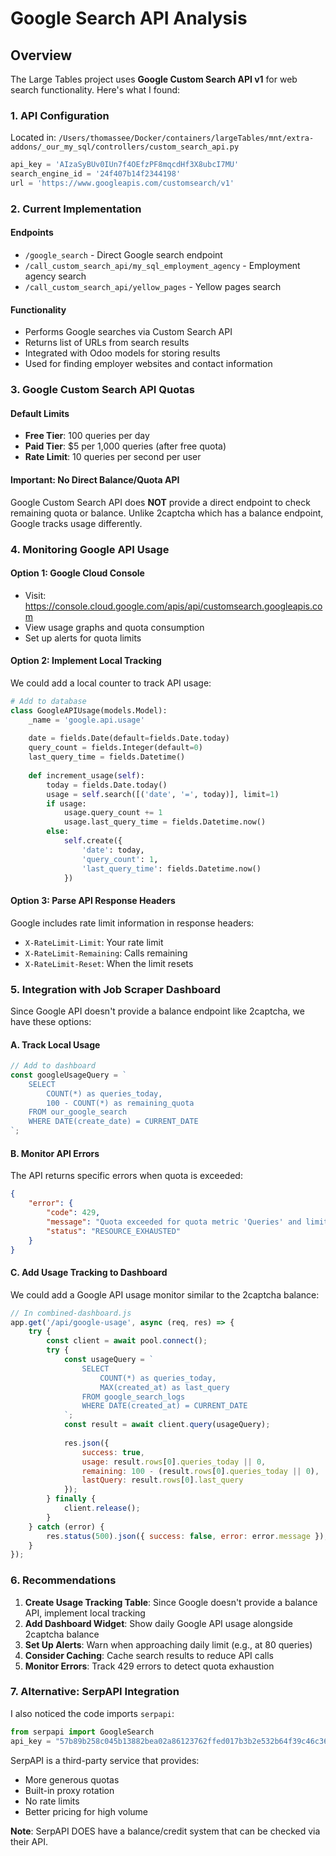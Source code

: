 # Google Search API Analysis

## Overview

The Large Tables project uses **Google Custom Search API v1** for web search functionality. Here's what I found:

### 1. **API Configuration**
Located in: `/Users/thomassee/Docker/containers/largeTables/mnt/extra-addons/_our_my_sql/controllers/custom_search_api.py`

```python
api_key = 'AIzaSyBUv0IUn7f4OEfzPF8mqcdHf3X8ubcI7MU'
search_engine_id = '24f407b14f2344198'
url = 'https://www.googleapis.com/customsearch/v1'
```

### 2. **Current Implementation**

#### **Endpoints**
- `/google_search` - Direct Google search endpoint
- `/call_custom_search_api/my_sql_employment_agency` - Employment agency search
- `/call_custom_search_api/yellow_pages` - Yellow pages search

#### **Functionality**
- Performs Google searches via Custom Search API
- Returns list of URLs from search results
- Integrated with Odoo models for storing results
- Used for finding employer websites and contact information

### 3. **Google Custom Search API Quotas**

#### **Default Limits**
- **Free Tier**: 100 queries per day
- **Paid Tier**: $5 per 1,000 queries (after free quota)
- **Rate Limit**: 10 queries per second per user

#### **Important**: No Direct Balance/Quota API
Google Custom Search API does **NOT** provide a direct endpoint to check remaining quota or balance. Unlike 2captcha which has a balance endpoint, Google tracks usage differently.

### 4. **Monitoring Google API Usage**

#### **Option 1: Google Cloud Console**
- Visit: https://console.cloud.google.com/apis/api/customsearch.googleapis.com
- View usage graphs and quota consumption
- Set up alerts for quota limits

#### **Option 2: Implement Local Tracking**
We could add a local counter to track API usage:

```python
# Add to database
class GoogleAPIUsage(models.Model):
    _name = 'google.api.usage'
    
    date = fields.Date(default=fields.Date.today)
    query_count = fields.Integer(default=0)
    last_query_time = fields.Datetime()
    
    def increment_usage(self):
        today = fields.Date.today()
        usage = self.search([('date', '=', today)], limit=1)
        if usage:
            usage.query_count += 1
            usage.last_query_time = fields.Datetime.now()
        else:
            self.create({
                'date': today,
                'query_count': 1,
                'last_query_time': fields.Datetime.now()
            })
```

#### **Option 3: Parse API Response Headers**
Google includes rate limit information in response headers:
- `X-RateLimit-Limit`: Your rate limit
- `X-RateLimit-Remaining`: Calls remaining
- `X-RateLimit-Reset`: When the limit resets

### 5. **Integration with Job Scraper Dashboard**

Since Google API doesn't provide a balance endpoint like 2captcha, we have these options:

#### **A. Track Local Usage**
```javascript
// Add to dashboard
const googleUsageQuery = `
    SELECT 
        COUNT(*) as queries_today,
        100 - COUNT(*) as remaining_quota
    FROM our_google_search
    WHERE DATE(create_date) = CURRENT_DATE
`;
```

#### **B. Monitor API Errors**
The API returns specific errors when quota is exceeded:
```json
{
    "error": {
        "code": 429,
        "message": "Quota exceeded for quota metric 'Queries' and limit 'Queries per day'",
        "status": "RESOURCE_EXHAUSTED"
    }
}
```

#### **C. Add Usage Tracking to Dashboard**
We could add a Google API usage monitor similar to the 2captcha balance:

```javascript
// In combined-dashboard.js
app.get('/api/google-usage', async (req, res) => {
    try {
        const client = await pool.connect();
        try {
            const usageQuery = `
                SELECT 
                    COUNT(*) as queries_today,
                    MAX(created_at) as last_query
                FROM google_search_logs
                WHERE DATE(created_at) = CURRENT_DATE
            `;
            const result = await client.query(usageQuery);
            
            res.json({
                success: true,
                usage: result.rows[0].queries_today || 0,
                remaining: 100 - (result.rows[0].queries_today || 0),
                lastQuery: result.rows[0].last_query
            });
        } finally {
            client.release();
        }
    } catch (error) {
        res.status(500).json({ success: false, error: error.message });
    }
});
```

### 6. **Recommendations**

1. **Create Usage Tracking Table**: Since Google doesn't provide a balance API, implement local tracking
2. **Add Dashboard Widget**: Show daily Google API usage alongside 2captcha balance
3. **Set Up Alerts**: Warn when approaching daily limit (e.g., at 80 queries)
4. **Consider Caching**: Cache search results to reduce API calls
5. **Monitor Errors**: Track 429 errors to detect quota exhaustion

### 7. **Alternative: SerpAPI Integration**

I also noticed the code imports `serpapi`:
```python
from serpapi import GoogleSearch
api_key = "57b89b258c045b13882bea02a86123762ffed017b3b2e532b64f39c46c363e1d"
```

SerpAPI is a third-party service that provides:
- More generous quotas
- Built-in proxy rotation
- No rate limits
- Better pricing for high volume

**Note**: SerpAPI DOES have a balance/credit system that can be checked via their API.